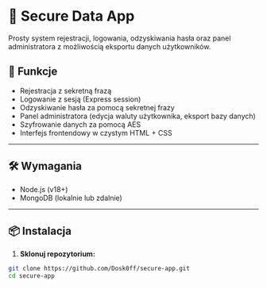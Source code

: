# 🔐 Secure Data App

Prosty system rejestracji, logowania, odzyskiwania hasła oraz panel administratora z możliwością eksportu danych użytkowników.

## 🚀 Funkcje

- Rejestracja z sekretną frazą
- Logowanie z sesją (Express session)
- Odzyskiwanie hasła za pomocą sekretnej frazy
- Panel administratora (edycja waluty użytkownika, eksport bazy danych)
- Szyfrowanie danych za pomocą AES
- Interfejs frontendowy w czystym HTML + CSS

---

## 🛠️ Wymagania

- Node.js (v18+)
- MongoDB (lokalnie lub zdalnie)

---

## 📦 Instalacja

1. **Sklonuj repozytorium:**

```bash
git clone https://github.com/Dosk0ff/secure-app.git
cd secure-app
